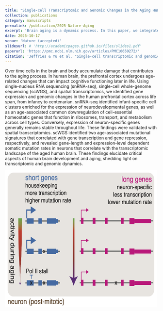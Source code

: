 ```yaml
---
title: "Single-cell Transcriptomic and Genomic Changes in the Aging Human Brain"
collection: publications
category: manuscripts
permalink: /publication/2025-Nature-Aging
excerpt: 'Brain aging is a dynamic process. In this paper, we integrated single-nucleus RNA-seq, single-cell WGS, and spatial transcriptomics, and elucidated genomic and transcriptomic changes of human brain aging.'
date: 2025-10-17
venue: 'Nature (accepted)'
slidesurl: # 'http://academicpages.github.io/files/slides1.pdf'
paperurl: 'https://pmc.ncbi.nlm.nih.gov/articles/PMC10659272/'
citation: 'Jeffries & Yu et al. "Single-cell transcriptomic and genomic changes in the aging human brain." bioRxiv (2023)'
---
```

Over time cells in the brain and body accumulate damage that contributes to the aging process. In human brain, the prefrontal cortex undergoes age-related changes that can impact cognitive functioning later in life. Using single-nucleus RNA sequencing (snRNA-seq), single-cell whole-genome sequencing (scWGS), and spatial transcriptomics, we identified gene expression and genomic changes in the human prefrontal cortex across life span, from infancy to centenarian. snRNA-seq identified infant-specific cell clusters enriched for the expression of neurodevelopmental genes, as well as an age-associated common downregulation of cell-essential homeostatic genes that function in ribosomes, transport, and metabolism across cell types. Conversely, expression of neuron-specific genes generally remains stable throughout life. These findings were validated with spatial transcriptomics. scWGS identified two age-associated mutational signatures that correlated with gene transcription and gene repression, respectively, and revealed gene-length and expression-level dependent somatic mutation rates in neurons that correlate with the transcriptomic landscape of the aged human brain. These findings elucidate critical aspects of human brain development and aging, shedding light on transcriptomic and genomic dynamics.

<img src="/images/Paper-Cover-2025-Nature.png" alt="Graphic Abstract" width="500" height="450"/>